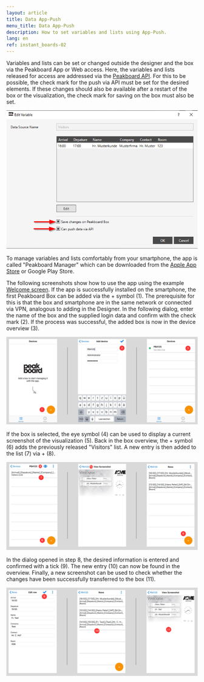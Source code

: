 ```yaml
---
layout: article
title: Data App-Push
menu_title: Data App-Push
description: How to set variables and lists using App-Push.
lang: en
ref: instant_boards-02
---
```


Variables and lists can be set or changed outside the designer and the box via the Peakboard App or Web access.
Here, the variables and lists released for access are addressed via the [Peakboard API](/misc/07-en-API.html).
For this to be possible, the check mark for the push via API must be set for the desired elements.
If these changes should also be available after a restart of the box or the visualization, the check mark for saving on the box must also be set.

![image1](\assets\images\instant_boards\web\img0.png)

To manage variables and lists comfortably from your smartphone, the app is called "Peakboard Manager" which can be downloaded from the [Apple App Store](https://itunes.apple.com/de/app/peakboard-manager/id1148615440?mt=8) or Google Play Store.

The following screenshots show how to use the app using the example [Welcome screen](/instant_boards/04-en-welcome.html).
If the app is successfully installed on the smartphone, the first Peakboard Box can be added via the + symbol (1). 
The prerequisite for this is that the box and smartphone are in the same network or connected via VPN, analogous to adding in the Designer.
In the following dialog, enter the name of the box and the supplied login data and confirm with the check mark (2).
If the process was successful, the added box is now in the device overview (3).

![img0](\assets\images\instant_boards\app\img0.png)

If the box is selected, the eye symbol (4) can be used to display a current screenshot of the visualization (5).
Back in the box overview, the + symbol (6) adds the previously released "Visitors" list.
A new entry is then added to the list (7) via + (8).

![img1](\assets\images\instant_boards\app\img1.png)

In the dialog opened in step 8, the desired information is entered and confirmed with a tick (9).
The new entry (10) can now be found in the overview.
Finally, a new screenshot can be used to check whether the changes have been successfully transferred to the box (11).

![img2](\assets\images\instant_boards\app\img2.png)